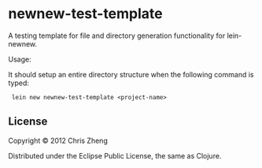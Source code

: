 # newnew-test-template

A testing template for file and directory generation functionality for lein-newnew.

Usage:

It should setup an entire directory structure when the following command is typed:

     lein new newnew-test-template <project-name>

## License

Copyright © 2012 Chris Zheng

Distributed under the Eclipse Public License, the same as Clojure.
